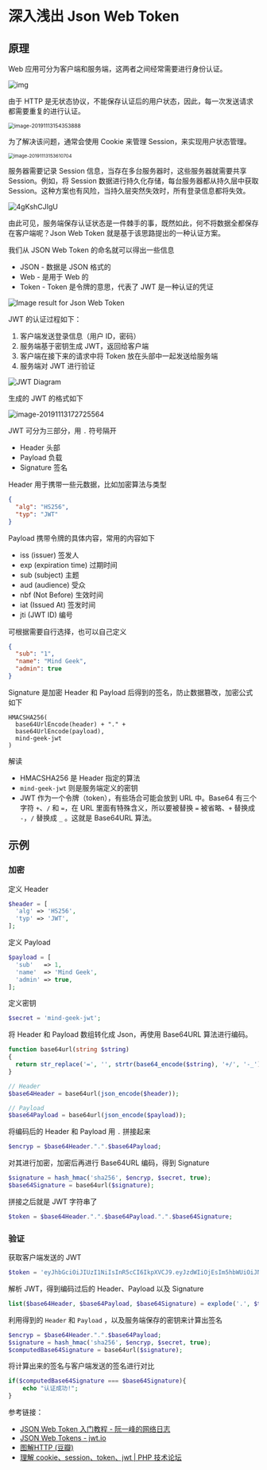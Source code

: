 # 深入浅出 Json Web Token

## 原理

Web 应用可分为客户端和服务端，这两者之间经常需要进行身份认证。

![img](imgs/jwt-web-and-server-auth.jpeg)

由于 HTTP 是无状态协议，不能保存认证后的用户状态，因此，每一次发送请求都需要重复的进行认证。

<img src="imgs/http-stateless-protocol.png" alt="image-20191113154353888" style="zoom:75%;" />

为了解决该问题，通常会使用 Cookie 来管理 Session，来实现用户状态管理。

<img src="imgs/http-session-cookie-auth.png" alt="image-20191113153610704" style="zoom:67%;" />

服务器需要记录 Session 信息，当存在多台服务器时，这些服务器就需要共享 Session。例如，将 Session 数据进行持久化存储，每台服务器都从持久层中获取 Session。这种方案也有风险，当持久层突然失效时，所有登录信息都将失效。

![4gKshCJIgU](imgs/session-persistence.png)


由此可见，服务端保存认证状态是一件棘手的事，既然如此，何不将数据全都保存在客户端呢？Json Web Token 就是基于该思路提出的一种认证方案。

我们从 JSON Web Token 的命名就可以得出一些信息

* JSON - 数据是 JSON 格式的
* Web -  是用于 Web 的
* Token - Token 是令牌的意思，代表了 JWT 是一种认证的凭证

![Image result for Json Web Token](imgs/json-web-token.png)

JWT 的认证过程如下：

1. 客户端发送登录信息（用户 ID，密码）
2. 服务端基于密钥生成 JWT，返回给客户端
3. 客户端在接下来的请求中将 Token 放在头部中一起发送给服务端
4. 服务端对 JWT 进行验证

![JWT Diagram](imgs/jwt-diagram.png)

生成的 JWT 的格式如下

![image-20191113172725564](imgs/jwt-string.png)

 JWT 可分为三部分，用 `.` 符号隔开

* Header 头部
* Payload 负载
* Signature  签名

Header 用于携带一些元数据，比如加密算法与类型

```json
{
  "alg": "HS256",
  "typ": "JWT"
}
```

Payload  携带令牌的具体内容，常用的内容如下

- iss (issuer) 签发人
- exp (expiration time) 过期时间
- sub (subject) 主题
- aud (audience) 受众
- nbf (Not Before) 生效时间
- iat (Issued At) 签发时间
- jti (JWT ID) 编号

可根据需要自行选择，也可以自己定义

```json
{
  "sub": "1",
  "name": "Mind Geek",
  "admin": true
}
```

Signature 是加密 Header 和 Payload 后得到的签名，防止数据篡改，加密公式如下

```
HMACSHA256(
  base64UrlEncode(header) + "." +
  base64UrlEncode(payload),
  mind-geek-jwt
)
```

解读

* HMACSHA256 是 Header 指定的算法
* `mind-geek-jwt` 则是服务端定义的密钥
* JWT 作为一个令牌（token），有些场合可能会放到 URL 中。Base64 有三个字符 `+`、`/` 和 `=`，在 URL 里面有特殊含义，所以要被替换 `=` 被省略、`+` 替换成 `-`，`/` 替换成 `_` 。这就是 Base64URL 算法。


## 示例

### 加密

定义 Header

```php
$header = [
  'alg' => 'HS256',
  'typ' => 'JWT',
];
```

定义 Payload

```php
$payload = [
  'sub'   => 1,
  'name'  => 'Mind Geek',
  'admin' => true,
];
```

定义密钥

```php
$secret = 'mind-geek-jwt';
```


将  Header 和 Payload 数组转化成 Json，再使用 Base64URL 算法进行编码。

```php
function base64url(string $string)
{
  return str_replace('=', '', strtr(base64_encode($string), '+/', '-_'));
}

// Header
$base64Header = base64url(json_encode($header));

// Payload
$base64Payload = base64url(json_encode($payload));
```

将编码后的 Header 和 Payload 用 `.` 拼接起来

```php
$encryp = $base64Header.".".$base64Payload;
```

对其进行加密，加密后再进行 Base64URL 编码，得到 Signature

```php
$signature = hash_hmac('sha256', $encryp, $secret, true);
$base64Signature = base64url($signature);
```

拼接之后就是 JWT 字符串了

```php
$token = $base64Header.".".$base64Payload.".".$base64Signature;
```

### 验证

获取客户端发送的 JWT

```php
$token = 'eyJhbGciOiJIUzI1NiIsInR5cCI6IkpXVCJ9.eyJzdWIiOjEsIm5hbWUiOiJNaW5kIEdlZWsiLCJhZG1pbiI6dHJ1ZX0.0_dneYOin4yWRYlD-KmfvGEY6AhjA_zDyyvPhgYq2sU';
```

解析 JWT，得到编码过后的  Header、Payload 以及 Signature

```php
list($base64Header, $base64Payload, $base64Signature) = explode('.', $token);
```

利用得到的 `Header` 和 `Payload` ，以及服务端保存的密钥来计算出签名

```php
$encryp = $base64Header.".".$base64Payload;
$signature = hash_hmac('sha256', $encryp, $secret, true);
$computedBase64Signature = base64url($signature);
```

将计算出来的签名与客户端发送的签名进行对比

```php
if($computedBase64Signature === $base64Signature){
    echo "认证成功!";
}
```

参考链接：

* [JSON Web Token 入门教程 - 阮一峰的网络日志](http://www.ruanyifeng.com/blog/2018/07/json_web_token-tutorial.html)
* [JSON Web Tokens - jwt.io](https://jwt.io/)
* [图解HTTP (豆瓣)](https://book.douban.com/subject/25863515/)
* [理解 cookie、session、token、jwt | PHP 技术论坛](https://learnku.com/articles/30051)